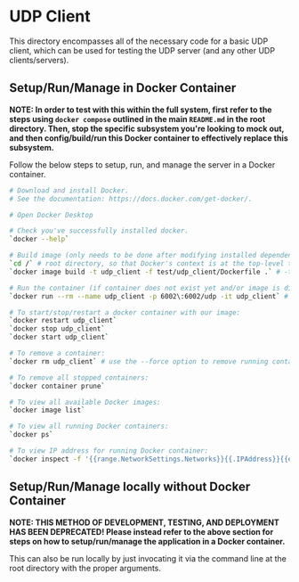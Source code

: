 # UDP Client
This directory encompasses all of the necessary code for a basic UDP client, which can be used for testing the UDP server (and any other UDP clients/servers).

## Setup/Run/Manage in Docker Container
**NOTE: In order to test with this within the full system, first refer to the steps using `docker compose` outlined in the main `README.md` in the root directory. Then, stop the specific subsystem you're looking to mock out, and then config/build/run this Docker container to effectively replace this subsystem.**

Follow the below steps to setup, run, and manage the server in a Docker container.

```bash
# Download and install Docker.
# See the documentation: https://docs.docker.com/get-docker/.

# Open Docker Desktop

# Check you've successfully installed docker.
`docker --help`

# Build image (only needs to be done after modifying installed dependencies and/or OS-level package versions).
`cd /` # root directory, so that Docker's context is at the top-level to allow copying of the `common` directory.
`docker image build -t udp_client -f test/udp_client/Dockerfile .` # -t: Name to be given to built image

# Run the container (if container does not exist yet and/or image is different)
`docker run --rm --name udp_client -p 6002\:6002/udp -it udp_client` # specify option -d to run in detached mode; -i stands for interactive mode, -t will allocate a psuedo terminal for us

# To start/stop/restart a docker container with our image:
`docker restart udp_client`
`docker stop udp_client`
`docker start udp_client`

# To remove a container:
`docker rm udp_client` # use the --force option to remove running containers

# To remove all stopped containers:
`docker container prune`

# To view all available Docker images:
`docker image list`

# To view all running Docker containers:
`docker ps`

# To view IP address for running Docker container:
`docker inspect -f '{{range.NetworkSettings.Networks}}{{.IPAddress}}{{end}}' udp_client`
```

## Setup/Run/Manage locally without Docker Container
**NOTE: THIS METHOD OF DEVELOPMENT, TESTING, AND DEPLOYMENT HAS BEEN DEPRECATED! Please instead refer to the above section for steps on how to setup/run/manage the application in a Docker container.**

This can also be run locally by just invocating it via the command line at the root directory with the proper arguments.